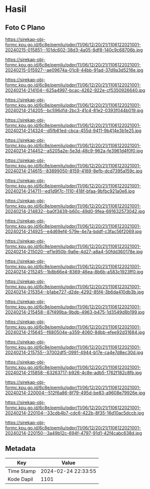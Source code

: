 # Hasil

## Foto C Plano

https://sirekap-obj-formc.kpu.go.id/6c8e/pemilu/pdpr/11/06/12/20/21/1106122021001-20240215-015851--101dc602-38d3-4a05-8df8-140c9c68706b.jpg

https://sirekap-obj-formc.kpu.go.id/6c8e/pemilu/pdpr/11/06/12/20/21/1106122021001-20240215-015927--ae09674a-01c8-44bb-91ad-37d9a3d5216e.jpg

https://sirekap-obj-formc.kpu.go.id/6c8e/pemilu/pdpr/11/06/12/20/21/1106122021001-20240214-214104--625a4997-bcac-4262-922e-cf5350926640.jpg

https://sirekap-obj-formc.kpu.go.id/6c8e/pemilu/pdpr/11/06/12/20/21/1106122021001-20240214-214205--bc596d1d-2bc3-41c4-81e2-0393f044b019.jpg

https://sirekap-obj-formc.kpu.go.id/6c8e/pemilu/pdpr/11/06/12/20/21/1106122021001-20240214-214324--d5fb61ed-cbca-455d-9411-9b414e3b1e25.jpg

https://sirekap-obj-formc.kpu.go.id/6c8e/pemilu/pdpr/11/06/12/20/21/1106122021001-20240214-214452--a5205a2e-5e3d-48c9-962a-fe3961d4f0f0.jpg

https://sirekap-obj-formc.kpu.go.id/6c8e/pemilu/pdpr/11/06/12/20/21/1106122021001-20240214-214615--83899050-8159-4169-8efb-dcd7395a159c.jpg

https://sirekap-obj-formc.kpu.go.id/6c8e/pemilu/pdpr/11/06/12/20/21/1106122021001-20240214-214711--ed1d9f7c-1110-418f-bfaa-9bfbc921a0e6.jpg

https://sirekap-obj-formc.kpu.go.id/6c8e/pemilu/pdpr/11/06/12/20/21/1106122021001-20240214-214832--ba0f3439-b60c-49d0-9fea-691632573042.jpg

https://sirekap-obj-formc.kpu.go.id/6c8e/pemilu/pdpr/11/06/12/20/21/1106122021001-20240214-214925--e4d69ef4-579e-4e7a-bddf-c3fac56f2069.jpg

https://sirekap-obj-formc.kpu.go.id/6c8e/pemilu/pdpr/11/06/12/20/21/1106122021001-20240214-215020--ef1e950b-9a6e-4d27-a8a4-50fdd360178e.jpg

https://sirekap-obj-formc.kpu.go.id/6c8e/pemilu/pdpr/11/06/12/20/21/1106122021001-20240214-215245--1b8b66e4-8369-46ea-8b6b-a583c1923ff0.jpg

https://sirekap-obj-formc.kpu.go.id/6c8e/pemilu/pdpr/11/06/12/20/21/1106122021001-20240214-215354--b1abe727-d2de-4292-85f4-3b6da410db3b.jpg

https://sirekap-obj-formc.kpu.go.id/6c8e/pemilu/pdpr/11/06/12/20/21/1106122021001-20240214-215458--87f499ba-9bdb-4963-b475-1d3549d8b199.jpg

https://sirekap-obj-formc.kpu.go.id/6c8e/pemilu/pdpr/11/06/12/20/21/1106122021001-20240214-215645--f680504e-a359-4060-84bb-efee92d31684.jpg

https://sirekap-obj-formc.kpu.go.id/6c8e/pemilu/pdpr/11/06/12/20/21/1106122021001-20240214-215755--37002df5-0991-4944-b17e-ca4e7d8ec30d.jpg

https://sirekap-obj-formc.kpu.go.id/6c8e/pemilu/pdpr/11/06/12/20/21/1106122021001-20240214-215858--63263717-b926-4c8e-adb5-1762f182c8fb.jpg

https://sirekap-obj-formc.kpu.go.id/6c8e/pemilu/pdpr/11/06/12/20/21/1106122021001-20240214-220004--512f6a86-8f79-495d-be83-a9608e79926e.jpg

https://sirekap-obj-formc.kpu.go.id/6c8e/pemilu/pdpr/11/06/12/20/21/1106122021001-20240214-220104--33cdb4b7-cdc6-422b-8f35-16d10ac5dccb.jpg

https://sirekap-obj-formc.kpu.go.id/6c8e/pemilu/pdpr/11/06/12/20/21/1106122021001-20240214-220150--3a49b12c-694f-4797-91d1-42f4cabc638d.jpg


## Metadata

| Key        | Value               |
| ---------- | ------------------- |
| Time Stamp | 2024-02-24 22:33:55 |
| Kode Dapil | 1101                |



